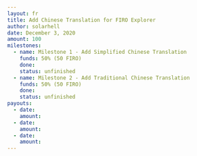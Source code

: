 ```yaml
---
layout: fr
title: Add Chinese Translation for FIRO Explorer
author: solarhell
date: December 3, 2020
amount: 100
milestones:
  - name: Milestone 1 - Add Simplified Chinese Translation
    funds: 50% (50 FIRO)
    done:
    status: unfinished
  - name: Milestone 2 - Add Traditional Chinese Translation
    funds: 50% (50 FIRO)
    done:
    status: unfinished
payouts:
  - date:
    amount:
  - date:
    amount:
  - date:
    amount:
---
```

